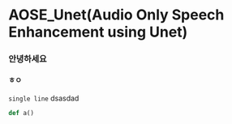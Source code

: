 # AOSE_Unet(Audio Only Speech Enhancement using Unet)  

### 안녕하세요
#### ㅎㅇ

```single line``` dsasdad

```python
def a()


```
